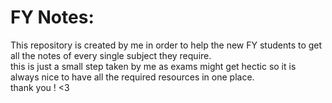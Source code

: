 # FY Notes:

This repository is created by me in order to help the new FY students to get all the notes of every single subject they require.
<br>
this is just a small step taken by me as exams might get hectic so it is always nice to have all the required resources in one place.
<br>
thank you ! <3
